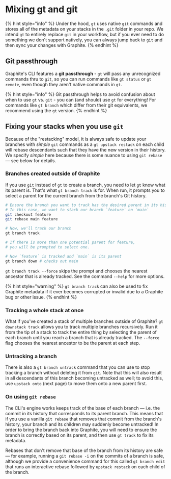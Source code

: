 # Mixing gt and git

{% hint style="info" %}
Under the hood, `gt` uses native `git` commands and stores all of the metadata on your stacks in the `.git` folder in your repo. We intend `gt` to entirely replace `git` in your workflow, but if you ever need to do something we don't support natively, you can always jump back to `git` and then sync your changes with Graphite.
{% endhint %}

## Git passthrough

Graphite's CLI features a **git passthrough** - `gt` will pass any unrecognized commands thru to `git`, so you can run commands like `gt status` or `gt remote`, even though they aren't native commands in `gt`.

{% hint style="info" %}
Git passthrough helps to avoid confusion about when to use `gt` vs. `git` - you can (and should) use `gt` for everything! For commands like `gt branch` which differ from their git equivalents, we recommend using the `gt` version.
{% endhint %}

## Fixing your stacks when you use `git`

Because of the "restacking" model, it is always safe to update your branches with _simple_ `git` commands as a `gt upstack restack` on each child will rebase descendants such that they have the new version in their history.  We specify _simple_ here because there is some nuance to using `git rebase` — see below for details.

### Branches created outside of Graphite

If you use `git` instead of `gt` to create a branch, you need to let `gt` know what its parent is.  That's what `gt branch track` is for.  When run, it prompts you to select a parent for the current branch from the branch's Git history. &#x20;

```bash
# Ensure the branch you want to track has the desired parent in its history
# In this case, we want to stack our branch `feature` on `main`
git checkout feature
git rebase main feature

# Now, we'll track our branch
gt branch track

# If there is more than one potential parent for feature,
# you will be prompted to select one.

# Now `feature` is tracked and `main` is its parent
gt branch down # checks out main

```

`gt branch track --force` skips the prompt and chooses the nearest ancestor that is already tracked.  See the command `--help` for more options.

{% hint style="warning" %}
`gt branch track` can also be used to fix Graphite metadata if it ever becomes corrupted or invalid due to a Graphite bug or other issue.
{% endhint %}

### Tracking a whole stack at once

What if you've created a stack of multiple branches outside of Graphite?  `gt downstack track` allows you to track multiple branches recursively.  Run it from the tip of a stack to track the entire thing by selecting the parent of each branch until you reach a branch that is already tracked. The `--force` flag  chooses the nearest ancestor to be the parent at each step.

### Untracking a branch

There is also a `gt branch untrack` command that you can use to stop tracking a branch without deleting it from `git`.  Note that this will also result in all descendants of this branch becoming untracked as well; to avoid this, use `upstack onto` (next page) to move them onto a new parent first.

### On using `git rebase`

The CLI's engine works keeps track of the base of each branch — i.e. the commit in its history that corresponds to its parent branch.  This means that if you use a vanilla `git rebase` that removes that commit from the branch's history, your branch and its children may suddenly become untracked! In order to bring the branch back into Graphite, you will need to ensure the branch is correctly based on its parent, and then use `gt track` to fix its metadata.

Rebases that don't remove that base of the branch from its history are safe — for example, running a `git rebase -i` on the commits of a branch is safe, although we provide a convenience command for this called `gt branch edit` that runs an interactive rebase followed by `upstack restack` on each child of the branch.



